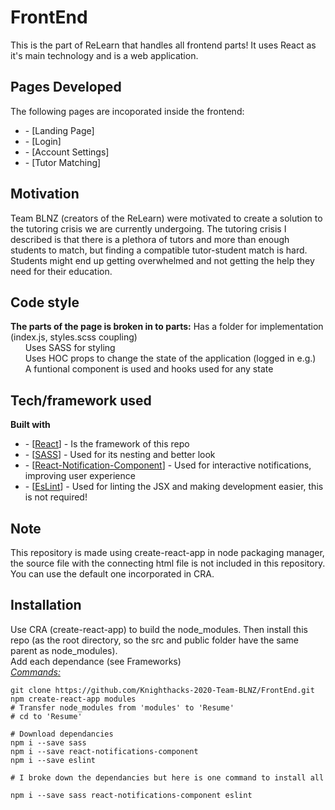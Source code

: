 # FrontEnd

This is the part of ReLearn that handles all frontend parts! It uses React as it's main technology and is a web application.

## Pages Developed

The following pages are incoporated inside the frontend:

<ul>
<li>- [Landing Page]</li>
<li>- [Login]</li>
<li>- [Account Settings]</li>
<li>- [Tutor Matching]</li>
</ul>

## Motivation

Team BLNZ (creators of the ReLearn) were motivated to create a solution to the tutoring crisis we are currently undergoing. The tutoring crisis I described is that there is a plethora of tutors and more than enough students to match, but finding a compatible tutor-student match is hard. Students might end up getting overwhelmed and not getting the help they need for their education.

## Code style

<b>The parts of the page is broken in to parts:</b> Has a folder for implementation (index.js, styles.scss coupling)
<br>&nbsp;&nbsp;&nbsp;&nbsp;&nbsp;&nbsp;Uses SASS for styling
<br>&nbsp;&nbsp;&nbsp;&nbsp;&nbsp;&nbsp;Uses HOC props to change the state of the application (logged in e.g.)
<br>&nbsp;&nbsp;&nbsp;&nbsp;&nbsp;&nbsp;A funtional component is used and hooks used for any state

## Tech/framework used

<b>Built with</b>

<ul>
<li>- [<a href="https://reactjs.org/">React</a>] - Is the framework of this repo</li>
<li>- [<a href="https://www.npmjs.com/package/sass">SASS</a>] - Used for its nesting and better look</li>
<li>- [<a href="https://www.npmjs.com/package/react-notifications-component">React-Notification-Component</a>] - Used for interactive notifications, improving user experience</li>
<li>- [<a href="https://www.npmjs.com/package/eslint">EsLint</a>] - Used for linting the JSX and making development easier, this is not required!</li>
</ul>

## Note

This repository is made using create-react-app in node packaging manager, the source file with the connecting html file is not included in this repository. You can use the default one incorporated in CRA.

## Installation

Use CRA (create-react-app) to build the node_modules. Then install this repo (as the root directory, so the src and public folder have the same parent as node_modules).<br>Add each dependance (see Frameworks)
<br /><u><i>Commands:</i></u>

```
git clone https://github.com/Knighthacks-2020-Team-BLNZ/FrontEnd.git
npm create-react-app modules
# Transfer node_modules from 'modules' to 'Resume'
# cd to 'Resume'

# Download dependancies
npm i --save sass
npm i --save react-notifications-component
npm i --save eslint

# I broke down the dependancies but here is one command to install all

npm i --save sass react-notifications-component eslint
```
